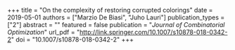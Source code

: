 +++
title = "On the complexity of restoring corrupted colorings"
date = 2019-05-01
authors = ["Marzio De Biasi", "Juho Lauri"]
publication_types = ["2"]
abstract = ""
featured = false
publication = "*Journal of Combinatorial Optimization*"
url_pdf = "http://link.springer.com/10.1007/s10878-018-0342-2"
doi = "10.1007/s10878-018-0342-2"
+++

